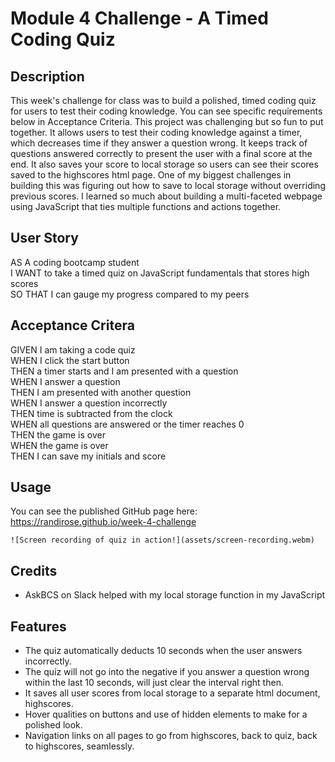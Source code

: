 # Module 4 Challenge - A Timed Coding Quiz

## Description

This week's challenge for class was to build a polished, timed coding quiz for users to test their coding knowledge. You can see specific requirements below in Acceptance Criteria. This project was challenging but so fun to put together. It allows users to test their coding knowledge against a timer, which decreases time if they answer a question wrong. It keeps track of questions answered correctly to present the user with a final score at the end. It also saves your score to local storage so users can see their scores saved to the highscores html page. One of my biggest challenges in building this was figuring out how to save to local storage without overriding previous scores. I learned so much about building a multi-faceted webpage using JavaScript that ties multiple functions and actions together.  

## User Story

AS A coding bootcamp student  
I WANT to take a timed quiz on JavaScript fundamentals that stores high scores  
SO THAT I can gauge my progress compared to my peers  

## Acceptance Critera

GIVEN I am taking a code quiz  
WHEN I click the start button  
THEN a timer starts and I am presented with a question  
WHEN I answer a question  
THEN I am presented with another question  
WHEN I answer a question incorrectly  
THEN time is subtracted from the clock  
WHEN all questions are answered or the timer reaches 0  
THEN the game is over  
WHEN the game is over  
THEN I can save my initials and score  

## Usage

You can see the published GitHub page here: https://randirose.github.io/week-4-challenge

    ![Screen recording of quiz in action!](assets/screen-recording.webm)

## Credits

- AskBCS on Slack helped with my local storage function in my JavaScript  

## Features

- The quiz automatically deducts 10 seconds when the user answers incorrectly.  
- The quiz will not go into the negative if you answer a question wrong within the last 10 seconds, will just clear the interval right then.  
- It saves all user scores from local storage to a separate html document, highscores.  
- Hover qualities on buttons and use of hidden elements to make for a polished look.  
- Navigation links on all pages to go from highscores, back to quiz, back to highscores, seamlessly.  